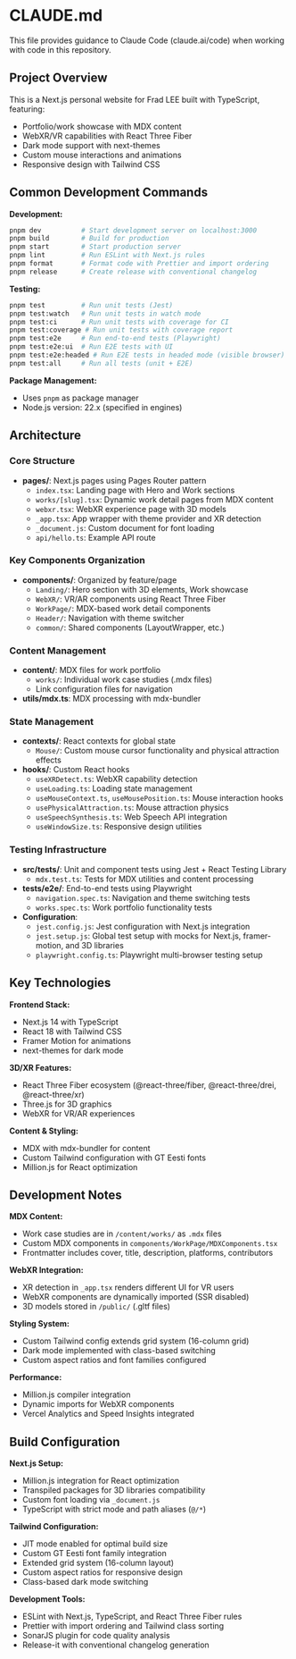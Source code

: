 # CLAUDE.md

This file provides guidance to Claude Code (claude.ai/code) when working with code in this repository.

## Project Overview

This is a Next.js personal website for Frad LEE built with TypeScript, featuring:

- Portfolio/work showcase with MDX content
- WebXR/VR capabilities with React Three Fiber
- Dark mode support with next-themes
- Custom mouse interactions and animations
- Responsive design with Tailwind CSS

## Common Development Commands

**Development:**

```bash
pnpm dev          # Start development server on localhost:3000
pnpm build        # Build for production
pnpm start        # Start production server
pnpm lint         # Run ESLint with Next.js rules
pnpm format       # Format code with Prettier and import ordering
pnpm release      # Create release with conventional changelog
```

**Testing:**

```bash
pnpm test         # Run unit tests (Jest)
pnpm test:watch   # Run unit tests in watch mode
pnpm test:ci      # Run unit tests with coverage for CI
pnpm test:coverage # Run unit tests with coverage report
pnpm test:e2e     # Run end-to-end tests (Playwright)
pnpm test:e2e:ui  # Run E2E tests with UI
pnpm test:e2e:headed # Run E2E tests in headed mode (visible browser)
pnpm test:all     # Run all tests (unit + E2E)
```

**Package Management:**

- Uses `pnpm` as package manager
- Node.js version: 22.x (specified in engines)

## Architecture

### Core Structure

- **pages/**: Next.js pages using Pages Router pattern
  - `index.tsx`: Landing page with Hero and Work sections
  - `works/[slug].tsx`: Dynamic work detail pages from MDX content
  - `webxr.tsx`: WebXR experience page with 3D models
  - `_app.tsx`: App wrapper with theme provider and XR detection
  - `_document.js`: Custom document for font loading
  - `api/hello.ts`: Example API route

### Key Components Organization

- **components/**: Organized by feature/page
  - `Landing/`: Hero section with 3D elements, Work showcase
  - `WebXR/`: VR/AR components using React Three Fiber
  - `WorkPage/`: MDX-based work detail components
  - `Header/`: Navigation with theme switcher
  - `common/`: Shared components (LayoutWrapper, etc.)

### Content Management

- **content/**: MDX files for work portfolio
  - `works/`: Individual work case studies (.mdx files)
  - Link configuration files for navigation
- **utils/mdx.ts**: MDX processing with mdx-bundler

### State Management

- **contexts/**: React contexts for global state
  - `Mouse/`: Custom mouse cursor functionality and physical attraction effects
- **hooks/**: Custom React hooks
  - `useXRDetect.ts`: WebXR capability detection
  - `useLoading.ts`: Loading state management
  - `useMouseContext.ts`, `useMousePosition.ts`: Mouse interaction hooks
  - `usePhysicalAttraction.ts`: Mouse attraction physics
  - `useSpeechSynthesis.ts`: Web Speech API integration
  - `useWindowSize.ts`: Responsive design utilities

### Testing Infrastructure

- **src/**tests**/**: Unit and component tests using Jest + React Testing Library
  - `mdx.test.ts`: Tests for MDX utilities and content processing
- **tests/e2e/**: End-to-end tests using Playwright
  - `navigation.spec.ts`: Navigation and theme switching tests
  - `works.spec.ts`: Work portfolio functionality tests
- **Configuration**:
  - `jest.config.js`: Jest configuration with Next.js integration
  - `jest.setup.js`: Global test setup with mocks for Next.js, framer-motion, and 3D libraries
  - `playwright.config.ts`: Playwright multi-browser testing setup

## Key Technologies

**Frontend Stack:**

- Next.js 14 with TypeScript
- React 18 with Tailwind CSS
- Framer Motion for animations
- next-themes for dark mode

**3D/XR Features:**

- React Three Fiber ecosystem (@react-three/fiber, @react-three/drei, @react-three/xr)
- Three.js for 3D graphics
- WebXR for VR/AR experiences

**Content & Styling:**

- MDX with mdx-bundler for content
- Custom Tailwind configuration with GT Eesti fonts
- Million.js for React optimization

## Development Notes

**MDX Content:**

- Work case studies are in `/content/works/` as `.mdx` files
- Custom MDX components in `components/WorkPage/MDXComponents.tsx`
- Frontmatter includes cover, title, description, platforms, contributors

**WebXR Integration:**

- XR detection in `_app.tsx` renders different UI for VR users
- WebXR components are dynamically imported (SSR disabled)
- 3D models stored in `/public/` (.gltf files)

**Styling System:**

- Custom Tailwind config extends grid system (16-column grid)
- Dark mode implemented with class-based switching
- Custom aspect ratios and font families configured

**Performance:**

- Million.js compiler integration
- Dynamic imports for WebXR components
- Vercel Analytics and Speed Insights integrated

## Build Configuration

**Next.js Setup:**

- Million.js integration for React optimization
- Transpiled packages for 3D libraries compatibility
- Custom font loading via `_document.js`
- TypeScript with strict mode and path aliases (`@/*`)

**Tailwind Configuration:**

- JIT mode enabled for optimal build size
- Custom GT Eesti font family integration
- Extended grid system (16-column layout)
- Custom aspect ratios for responsive design
- Class-based dark mode switching

**Development Tools:**

- ESLint with Next.js, TypeScript, and React Three Fiber rules
- Prettier with import ordering and Tailwind class sorting
- SonarJS plugin for code quality analysis
- Release-it with conventional changelog generation

